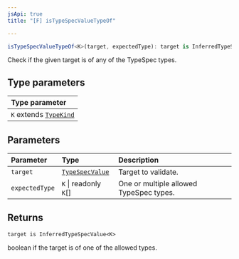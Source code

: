 ```yaml
---
jsApi: true
title: "[F] isTypeSpecValueTypeOf"

---
```

```ts
isTypeSpecValueTypeOf<K>(target, expectedType): target is InferredTypeSpecValue<K>
```

Check if the given target is of any of the TypeSpec types.

## Type parameters

| Type parameter |
| :------ |
| `K` extends [`TypeKind`](../type-aliases/TypeKind.md) |

## Parameters

| Parameter | Type | Description |
| :------ | :------ | :------ |
| `target` | [`TypeSpecValue`](../type-aliases/TypeSpecValue.md) | Target to validate. |
| `expectedType` | `K` \| readonly `K`[] | One or multiple allowed TypeSpec types. |

## Returns

`target is InferredTypeSpecValue<K>`

boolean if the target is of one of the allowed types.
